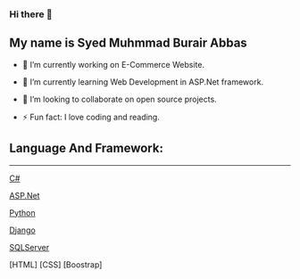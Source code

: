 ### Hi there 👋

My name is Syed Muhmmad Burair Abbas
---
* 🔭 I’m currently working on E-Commerce Website.

* 🌱 I’m currently learning Web Development in ASP.Net framework.

* 👯 I’m looking to collaborate on open source projects.

* ⚡ Fun fact: I love coding and reading.

## Language And Framework:
---
[C#](https://docs.microsoft.com/en-us/dotnet/csharp/) 

[ASP.Net](https://dotnet.microsoft.com/apps/aspnet) 

[Python](https://www.python.org/)

[Django](https://www.djangoproject.com/)

[SQLServer](https://www.microsoft.com/en-us/sql-server/sql-server-downloads)

[HTML]   [CSS]   [Boostrap]

<!--
**BurairAbbas/BurairAbbas** is a ✨ _special_ ✨ repository because its `README.md` (this file) appears on your GitHub profile.

Here are some ideas to get you started:

- 🔭 I’m currently working on ...
- 🌱 I’m currently learning ...
- 👯 I’m looking to collaborate on ...
- 🤔 I’m looking for help with ...
- 💬 Ask me about ...
- 📫 How to reach me: ...
- 😄 Pronouns: ...
- ⚡ Fun fact: ...
-->
